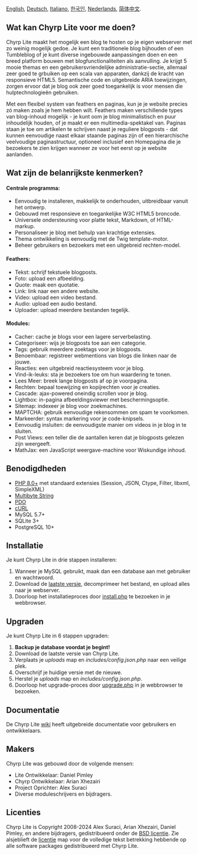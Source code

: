 [English](README.md), [Deutsch](README_de_DE.md), [Italiano](README_it_IT.md), [한국인](README_ko_KR.md), [Nederlands](README_nl_NL.md), [简体中文](README_zh_CN.md).

## Wat kan Chyrp Lite voor me doen?

Chyrp Lite maakt het mogelijk een blog te hosten op je eigen webserver met zo weinig mogelijk gedoe. Je kunt een traditionele blog bijhouden of een Tumbleblog of je kunt diverse ingebouwde aanpassingen doen en een breed platform bouwen met blogfunctionaliteiten als aanvulling. Je krijgt 5 mooie themas en een gebruikersvriendelijke administratie-sectie, allemaal zeer goed te grbuiken op een scala van apparaten, dankzij de kracht van responsieve HTML5. Semantische code en uitgebreide ARIA toewijzingen, zorgen ervoor dat je blog ook zeer goed toegankelijk is voor mensen die hulptechnologieën gebruiken.

Met een flexibel system van feathers en paginas, kun je je website precies zó maken zoals je hem hebben wilt. Feathers maken verschillende types van blog-inhoud mogelijk - je kunt oom je blog minimalistisch en puur inhoudelijk houden, of je maakt er een multimedia-spektakel van. Paginas staan je toe om artikelen te schrijven naast je reguliere blogposts - dat kunnen eenvoudige naast elkaar staande paginas zijn of een hierarchische veelvoudige paginastructuur, optioneel inclusief een Homepagina die je bezoekers te zien krijgen wanneer ze voor het eerst op je website aanlanden.


## Wat zijn de belanrijkste kenmerken?

#### Centrale programma:
* Eenvoudig te installeren, makkelijk te onderhouden, uitbreidbaar vanuit het ontwerp.
* Gebouwd met responsieve en toegankelijke W3C HTML5 broncode.
* Universele ondersteuning voor platte tekst, Markdown, of HTML-markup.
* Personaliseer je blog met behulp van krachtige extensies.
* Thema ontwikkeling is eenvoudig met de Twig template-motor.
* Beheer gebruikers en bezoekers met een uitgebreid rechten-model.

#### Feathers:
* Tekst: schrijf tekstuele blogposts.
* Foto: upload een afbeelding.
* Quote: maak een quotatie.
* Link: link naar een andere website.
* Video: upload een video bestand.
* Audio: upload een audio bestand.
* Uploader: upload meerdere bestanden tegelijk.

#### Modules:
* Cacher: cache je blogs voor een lagere serverbelasting.
* Categoriseer: wijs je blogposts toe aan een categorie.
* Tags: gebruik meerdere zoektags voor je blogposts.
* Benoembaar: registreer webmentions van blogs die linken naar de jouwe.
* Reacties: een uitgebreid reactiesysteem voor je blog.
* Vind-ik-leuks: sta je bezoekers toe om hun waardering te tonen.
* Lees Meer: breek lange blogposts af op je voorpagina.
* Rechten: bepaal toewijzing en kopijrechten voor je creaties.
* Cascade: ajax-powered oneindig scrollen voor je blog.
* Lightbox: in-pagina afbeeldingsviewer met beschermingsoptie.
* Sitemap: indexeer je blog voor zoekmachines.
* MAPTCHA: gebruik eenvoudige rekensommen om spam te voorkomen.
* Markeerder: syntax markering voor je code-knipsels.
* Eenvoudig insluiten: de eenvoudigste manier om videos in je blog in te sluiten.
* Post Views: een teller die de aantallen keren dat je blogposts gelezen zijn weergeeft.
* MathJax: een JavaScript weergave-machine voor Wiskundige inhoud.

## Benodigdheden

* [PHP 8.0+](https://www.php.net/supported-versions.php) met standaard extensies (Session, JSON, Ctype, Filter, libxml, SimpleXML)
* [Multibyte String](https://www.php.net/manual/en/book.mbstring.php)
* [PDO](https://www.php.net/manual/en/book.pdo.php)
* [cURL](https://www.php.net/manual/en/book.curl.php)
* MySQL 5.7+
* SQLite 3+
* PostgreSQL 10+

## Installatie

Je kunt Chyrp Lite in drie stappen installeren:

1. Wanneer je MySQL gebruikt, maak dan een database aan met gebruiker en wachtwoord.
2. Download de [laatste versie](https://github.com/xenocrat/chyrp-lite/releases), decomprimeer het bestand, en upload alles naar je webserver.
3. Doorloop het installatieproces door [install.php](install.php) te bezoeken in je webbrowser.

## Upgraden

Je kunt Chyrp Lite in 6 stappen upgraden:

1. __Backup je database voordat je begint!__
2. Download de laatste versie van Chyrp Lite.
3. Verplaats je _uploads_ map en _includes/config.json.php_ naar een veilige plek.
4. Overschrijf je huidige versie met de nieuwe.
5. Herstel je _uploads_ map en _includes/config.json.php_.
6. Doorloop het upgrade-proces door [upgrade.php](upgrade.php) in je webbrowser te bezoeken.

## Documentatie

De Chyrp Lite [wiki](https://chyrplite.net/wiki/) heeft uitgebreide documentatie voor gebruikers en ontwikkelaars.

## Makers

Chyrp Lite was gebouwd door de volgende mensen:

* Lite Ontwikkelaar: Daniel Pimley
* Chyrp Ontwikkelaar: Arian Xhezairi
* Project Oprichter: Alex Suraci
* Diverse moduleschrijvers en bijdragers.

## Licenties

Chyrp Lite is Copyright 2008-2024 Alex Suraci, Arian Xhezairi, Daniel Pimley, en andere bijdragers,
gedistribueerd onder de [BSD licentie](https://raw.githubusercontent.com/xenocrat/chyrp-lite/master/LICENSE.md).
Zie alsjeblieft de [licentie](licenses) map voor de volledige tekst betrekking hebbende op alle software packages gedistribueerd met Chyrp Lite.

